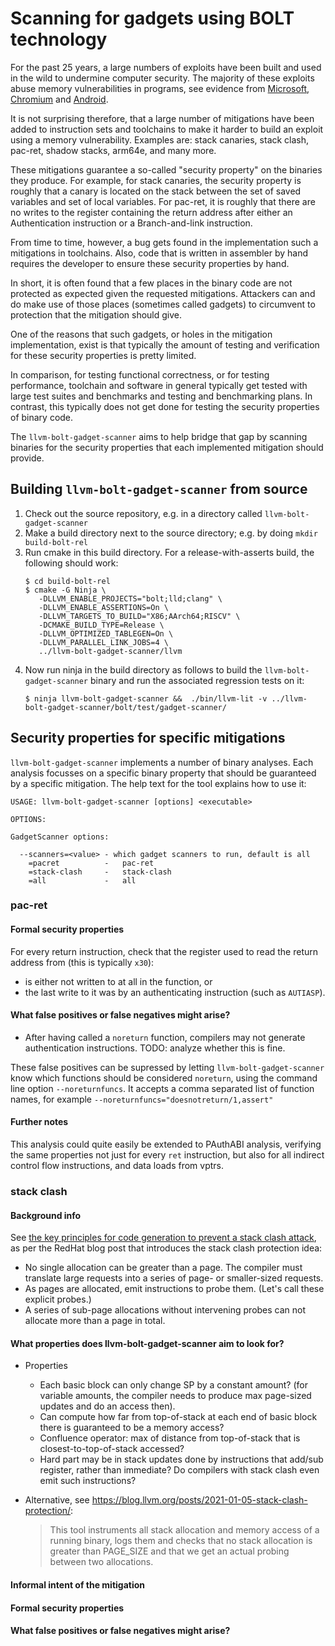 # Scanning for gadgets using BOLT technology

For the past 25 years, a large numbers of exploits have been built and used in
the wild to undermine computer security. The majority of these exploits abuse
memory vulnerabilities in programs, see evidence from
[Microsoft](https://youtu.be/PjbGojjnBZQ?si=oCHCa0SHgaSNr6Gr&t=836),
[Chromium](https://www.chromium.org/Home/chromium-security/memory-safety/) and
[Android](https://security.googleblog.com/2021/01/data-driven-security-hardening-in.html).

It is not surprising therefore, that a large number of mitigations have been
added to instruction sets and toolchains to make it harder to build an exploit
using a memory vulnerability. Examples are: stack canaries, stack clash,
pac-ret, shadow stacks, arm64e, and many more.

These mitigations guarantee a so-called "security property" on the binaries they
produce. For example, for stack canaries, the security property is roughly that
a canary is located on the stack between the set of saved variables and set of
local variables. For pac-ret, it is roughly that there are no writes to the
register containing the return address after either an Authentication
instruction or a Branch-and-link instruction.

From time to time, however, a bug gets found in the implementation such a
mitigations in toolchains. Also, code that is written in assembler by hand
requires the developer to ensure these security properties by hand.

In short, it is often found that a few places in the binary code are not
protected as expected given the requested mitigations. Attackers can and do make
use of those places (sometimes called gadgets) to circumvent to protection that
the mitigation should give.

One of the reasons that such gadgets, or holes in the mitigation implementation,
exist is that typically the amount of testing and verification for these
security properties is pretty limited.

In comparison, for testing functional correctness, or for testing performance,
toolchain and software in general typically get tested with large test suites
and benchmarks and testing and benchmarking plans. In contrast, this typically
does not get done for testing the security properties of binary code.

The `llvm-bolt-gadget-scanner` aims to help bridge that gap by scanning binaries
for the security properties that each implemented mitigation should provide.

## Building `llvm-bolt-gadget-scanner` from source

1. Check out the source repository, e.g. in a directory called `llvm-bolt-gadget-scanner`
2. Make a build directory next to the source directory; e.g. by doing `mkdir build-bolt-rel`
3. Run cmake in this build directory. For a release-with-asserts build, the following
   should work:
   ```
   $ cd build-bolt-rel
   $ cmake -G Ninja \
      -DLLVM_ENABLE_PROJECTS="bolt;lld;clang" \
      -DLLVM_ENABLE_ASSERTIONS=On \
      -DLLVM_TARGETS_TO_BUILD="X86;AArch64;RISCV" \
      -DCMAKE_BUILD_TYPE=Release \
      -DLLVM_OPTIMIZED_TABLEGEN=On \
      -DLLVM_PARALLEL_LINK_JOBS=4 \
      ../llvm-bolt-gadget-scanner/llvm
   ```
4. Now run ninja in the build directory as follows to build the
   `llvm-bolt-gadget-scanner` binary and run the associated regression tests on
   it:
   ```
   $ ninja llvm-bolt-gadget-scanner &&  ./bin/llvm-lit -v ../llvm-bolt-gadget-scanner/bolt/test/gadget-scanner/
   ```

## Security properties for specific mitigations

`llvm-bolt-gadget-scanner` implements a number of binary analyses. Each analysis
focusses on a specific binary property that should be guaranteed by a specific
mitigation. The help text for the tool explains how to use it:

```text
USAGE: llvm-bolt-gadget-scanner [options] <executable>

OPTIONS:

GadgetScanner options:

  --scanners=<value> - which gadget scanners to run, default is all
    =pacret          -   pac-ret
    =stack-clash     -   stack-clash
    =all             -   all
```

### pac-ret

#### Formal security properties

For every return instruction, check that the register used to read the return
address from (this is typically `x30`):
* is either not written to at all in the function, or
* the last write to it was by an authenticating instruction (such as `AUTIASP`).

#### What false positives or false negatives might arise?

* After having called a `noreturn` function, compilers may not generate
  authentication instructions. TODO: analyze whether this is fine.

These false positives can be supressed by letting `llvm-bolt-gadget-scanner`
know which functions should be considered `noreturn`, using the command line
option `--noreturnfuncs`. It accepts a comma separated list of function names,
for example `--noreturnfuncs="doesnotreturn/1,assert"`

#### Further notes

This analysis could quite easily be extended to PAuthABI analysis, verifying the
same properties not just for every `ret` instruction, but also for all indirect
control flow instructions, and data loads from vptrs.

### stack clash

#### Background info

See
[the key principles for code generation to prevent a stack clash attack](https://developers.redhat.com/blog/2020/05/22/stack-clash-mitigation-in-gcc-part-3),
as per the RedHat blog post that introduces the stack clash protection idea:

* No single allocation can be greater than a page. The compiler must translate
  large requests into a series of page- or smaller-sized requests.
* As pages are allocated, emit instructions to probe them. (Let's call these
  explicit probes.)
* A series of sub-page allocations without intervening probes can not allocate
  more than a page in total.



#### What properties does llvm-bolt-gadget-scanner aim to look for?
* Properties
  * Each basic block can only change SP by a constant amount? (for variable
    amounts, the compiler needs to produce max page-sized updates and do an
    access then).
  * Can compute how far from top-of-stack at each end of basic block there is
    guaranteed to be a memory access?
  * Confluence operator: max of distance from top-of-stack that is
    closest-to-top-of-stack accessed?
  * Hard part may be in stack updates done by instructions that add/sub
    register, rather than immediate? Do compilers with stack clash even emit
    such instructions?

* Alternative, see https://blog.llvm.org/posts/2021-01-05-stack-clash-protection/:
  > This tool instruments all stack allocation and memory access of a running
  > binary, logs them and checks that no stack allocation is greater than
  > PAGE_SIZE and that we get an actual probing between two allocations.


#### Informal intent of the mitigation

#### Formal security properties

#### What false positives or false negatives might arise?
